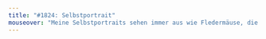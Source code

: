 ```yaml
---
title: "#1824: Selbstportrait"
mouseover: "Meine Selbstportraits sehen immer aus wie Fledermäuse, die denken, sie wären Roboter, die vergaßen, das sie in Wahrheit Fledermäuse sind."
---
```


